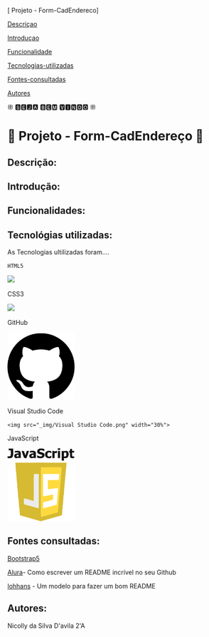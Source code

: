 [ Projeto - Form-CadEndereco]

[Descriçao](#descri%C3%A7ao)  

[Introduçao](#introdu%C3%A7ao)  

[Funcionalidade](#funcionalidade) 

[Tecnologias-utilizadas](#tecnologias-ultilizadas)  

[Fontes-consultadas](#fontes-consultadas)

[Autores](#autores)  

  ꕥ 🆂🅴🅹🅰 🅱🅴🅼 🆅🅸🅽🅳🅾 ꕥ

# 📧 Projeto - Form-CadEndereço 📧

## Descrição: 

## Introdução:

## Funcionalidades:

## Tecnológias utilizadas: 

As Tecnologias ultilizadas foram....

    HTML5

<img src="_img/html5.png" width="30%">


   CSS3

   <img src="_img/CSS3.png" width="30%">

   GitHub

   <img src="_img/GitHub.png" width="30%">

   Visual Studio Code

    <img src="_img/Visual Studio Code.png" width="30%">

   JavaScript

   <img src="_img/JavaScript.png" width="30%">


## Fontes consultadas: 

[Bootstrap5](https://getbootstrap.com/docs/5.3/forms/layout/) 

[Alura](https://www.alura.com.br/artigos/escrever-bom-readme)- Como escrever um README incrível no seu Github

[lohhans](https://gist.github.com/lohhans/f8da0b147550df3f96914d3797e9fb89) - Um modelo para fazer um bom README

## Autores:

 Nicolly da Silva D'avila 2'A